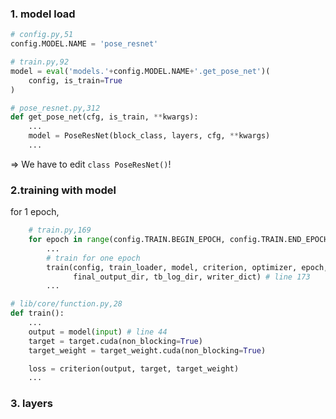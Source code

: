 ### 1. model load
```python
# config.py,51
config.MODEL.NAME = 'pose_resnet'
```
```python
# train.py,92
model = eval('models.'+config.MODEL.NAME+'.get_pose_net')(
    config, is_train=True
) 
```
```python
# pose_resnet.py,312
def get_pose_net(cfg, is_train, **kwargs):
    ...
    model = PoseResNet(block_class, layers, cfg, **kwargs)
    ...
```
=> We have to edit `class PoseResNet()`!


### 2.training with model
for 1 epoch,
```python
    # train.py,169
    for epoch in range(config.TRAIN.BEGIN_EPOCH, config.TRAIN.END_EPOCH):
        ...
        # train for one epoch
        train(config, train_loader, model, criterion, optimizer, epoch,
              final_output_dir, tb_log_dir, writer_dict) # line 173
        ...

```
```python
# lib/core/function.py,28
def train():
    ...
    output = model(input) # line 44
    target = target.cuda(non_blocking=True)
    target_weight = target_weight.cuda(non_blocking=True)

    loss = criterion(output, target, target_weight)
    ...

```

### 3. layers





























